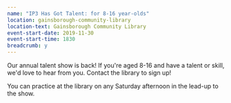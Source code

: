 ```yaml
---
name: "IP3 Has Got Talent: for 8-16 year-olds"
location: gainsborough-community-library
location-text: Gainsborough Community Library
event-start-date: 2019-11-30
event-start-time: 1830
breadcrumb: y
---
```


Our annual talent show is back! If you're aged 8-16 and have a talent or skill, we'd love to hear from you. Contact the library to sign up!

You can practice at the library on any Saturday afternoon in the lead-up to the show.
